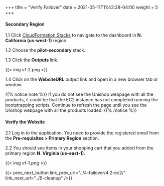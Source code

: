 +++
title = "Verify Failover"
date =  2021-05-11T11:43:28-04:00
weight = 5
+++

#### Secondary Region

1.1 Click [CloudFormation Stacks](https://console.aws.amazon.com/cloudformation/home?region=us-west-1#/stacks/) to navigate to the dashboard in **N. California (us-west-1)** region.

1.2 Choose the **pilot-secondary** stack.

1.3 Click the **Outputs** link.

{{< img vf-2.png >}}

1.4 Click on the **WebsiteURL** output link and open in a new browser tab or window.

{{% notice note %}}
If you do not see the Unishop webpage with all the products, it could be that the EC2 instance has not completed running the bootstrapping scripts. Continue to refresh the page until you see the Unishop webpage with all the products loaded.
{{% /notice %}}

#### Verify the Website

2.1 Log in to the application. You need to provide the registered email from the **Pre-requisites > Primary Region** section.

2.2 You should see items in your shopping cart that you added from the primary region **N. Virginia (us-east-1)**.

{{< img vf-1.png >}}

{{< prev_next_button link_prev_url="../4-failover/4.2-ec2/" link_next_url="../6-cleanup" />}}